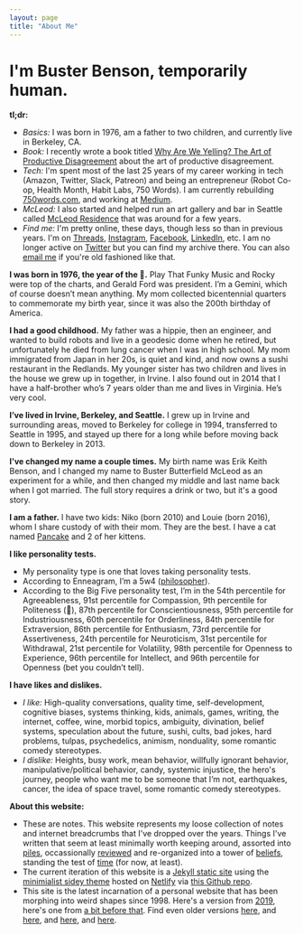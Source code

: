 ```yaml
---
layout: page
title: "About Me"
---
```

# I'm Buster Benson, temporarily human.

**tl;dr:** 

- *Basics:* I was born in 1976, am a father to two children, and currently live in Berkeley, CA. 
- *Book:* I recently wrote a book titled [Why Are We Yelling? The Art of Productive Disagreement](https://busterbenson.com/whyareweyelling) about the art of productive disagreement. 
- *Tech:* I'm spent most of the last 25 years of my career working in tech (Amazon, Twitter, Slack, Patreon) and being an entrepreneur (Robot Co-op, Health Month, Habit Labs, 750 Words). I am currently rebuilding [750words.com](https://new.750words.com), and working at [Medium](https://medium.com/@buster).
- *McLeod:* I also started and helped run an art gallery and bar in Seattle called [McLeod Residence](https://en.wikipedia.org/wiki/McLeod_Residence) that was around for a few years. 
- *Find me:* I'm pretty online, these days, though less so than in previous years. I'm on [Threads](https://www.threads.net/@bustrbensn), [Instagram](https://instagram.com/bustrbensn), [Facebook](https://facebook.com/busterbenson), [LinkedIn](https://www.linkedin.com/in/busterbenson/), etc. I am no longer active on [Twitter](https://twitter.com/buster) but you can find my archive there. You can also <a href="mailto:{{ 'buster@benson.fm' | encode_email }}">email me</a> if you're old fashioned like that. 

**I was born in 1976, the year of the 🐲.** Play That Funky Music and Rocky were top of the charts, and Gerald Ford was president. I’m a Gemini, which of course doesn’t mean anything. My mom collected bicentennial quarters to commemorate my birth year, since it was also the 200th birthday of America.

**I had a good childhood.** My father was a hippie, then an engineer, and wanted to build robots and live in a geodesic dome when he retired, but unfortunately he died from lung cancer when I was in high school. My mom immigrated from Japan in her 20s, is quiet and kind, and now owns a sushi restaurant in the Redlands. My younger sister has two children and lives in the house we grew up in together, in Irvine. I also found out in 2014 that I have a half-brother who’s 7 years older than me and lives in Virginia. He’s very cool.

**I’ve lived in Irvine, Berkeley, and Seattle.** I grew up in Irvine and surrounding areas, moved to Berkeley for college in 1994, transferred to Seattle in 1995, and stayed up there for a long while before moving back down to Berkeley in 2013. 

**I've changed my name a couple times.** My birth name was Erik Keith Benson, and I changed my name to Buster Butterfield McLeod as an experiment for a while, and then changed my middle and last name back when I got married. The full story requires a drink or two, but it's a good story. 

**I am a father.** I have two kids: Niko (born 2010) and Louie (born 2016), whom I share custody of with their mom. They are the best. I have a cat named [Pancake](https://www.instagram.com/stories/highlights/17997382906731800/) and 2 of her kittens.

**I like personality tests.** 

- My personality type is one that loves taking personality tests. 
- According to Enneagram, I’m a 5w4 ([philosopher](https://www.crystalknows.com/enneagram/type-5/wing-4)). 
- According to the Big Five personality test, I’m in the 54th percentile for Agreeableness, 91st percentile for Compassion, 9th percentile for Politeness (🖕), 87th percentile for Conscientiousness, 95th percentile for Industriousness, 60th percentile for Orderliness, 84th percentile for Extraversion, 86th percentile for Enthusiasm, 73rd percentile for Assertiveness, 24th percentile for Neuroticism, 31st percentile for Withdrawal, 21st percentile for Volatility, 98th percentile for Openness to Experience, 96th percentile for Intellect, and 96th percentile for Openness (bet you couldn’t tell).

**I have likes and dislikes.** 

- *I like:* High-quality conversations, quality time, self-development, cognitive biases, systems thinking, kids, animals, games, writing, the internet, coffee, wine, morbid topics, ambiguity, divination, belief systems, speculation about the future, sushi, cults, bad jokes, hard problems, tulpas, psychedelics, animism, nonduality, some romantic comedy stereotypes. 
- *I dislike:* Heights, busy work, mean behavior, willfully ignorant behavior, manipulative/political behavior, candy, systemic injustice, the hero's journey, people who want me to be someone that I’m not, earthquakes, cancer, the idea of space travel, some romantic comedy stereotypes.

**About this website:** 

- These are notes. This website represents my loose collection of notes and internet breadcrumbs that I've dropped over the years. Things I've written that seem at least minimally worth keeping around, assorted into [piles](/piles), occassionally [reviewed](/pile/year-in-review) and re-organized into a tower of [beliefs](/codex), standing the test of [time](/life-in-weeks) (for now, at least). 
- The current iteration of this website is a [Jekyll static site](https://jekyllrb.com/) using the [minimialist sidey theme](https://github.com/ronv/sidey) hosted on [Netlify](https://www.netlify.com/) via [this Github repo](https://github.com/busterbenson/notes).
- This site is the latest incarnation of a personal website that has been morphing into weird shapes since 1998. Here's a version from [2019](https://2019.busterbenson.com/me), here's one from [a bit before that](http://2017.busterbenson.com). Find even older versions [here](https://web.archive.org/web/20140418111024/http://busterbenson.com/), and [here](https://web.archive.org/web/20070104225801/http://bustermcleod.com/), and [here](https://web.archive.org/web/20041215024700/http://erikbenson.com/), and [here](https://web.archive.org/web/20010202090600/http://mockerybird.com/).


